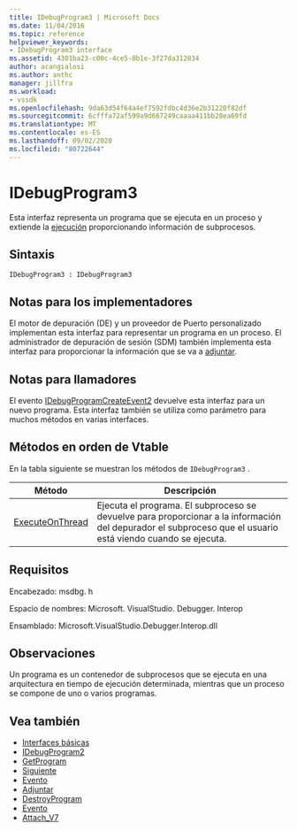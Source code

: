 ```yaml
---
title: IDebugProgram3 | Microsoft Docs
ms.date: 11/04/2016
ms.topic: reference
helpviewer_keywords:
- IDebugProgram3 interface
ms.assetid: 4301ba23-c00c-4ce5-8b1e-3f27da312034
author: acangialosi
ms.author: anthc
manager: jillfra
ms.workload:
- vssdk
ms.openlocfilehash: 9da63d54f64a4ef7592fdbc4d36e2b31220f82df
ms.sourcegitcommit: 6cfffa72af599a9d667249caaaa411bb28ea69fd
ms.translationtype: MT
ms.contentlocale: es-ES
ms.lasthandoff: 09/02/2020
ms.locfileid: "80722644"
---
```

# <a name="idebugprogram3"></a>IDebugProgram3
Esta interfaz representa un programa que se ejecuta en un proceso y extiende la [ejecución](../../../extensibility/debugger/reference/idebugprogram2-execute.md) proporcionando información de subprocesos.

## <a name="syntax"></a>Sintaxis

```
IDebugProgram3 : IDebugProgram3
```

## <a name="notes-for-implementers"></a>Notas para los implementadores
 El motor de depuración (DE) y un proveedor de Puerto personalizado implementan esta interfaz para representar un programa en un proceso. El administrador de depuración de sesión (SDM) también implementa esta interfaz para proporcionar la información que se va a [adjuntar](../../../extensibility/debugger/reference/idebugprogram2-attach.md).

## <a name="notes-for-callers"></a>Notas para llamadores
 El evento [IDebugProgramCreateEvent2](../../../extensibility/debugger/reference/idebugprogramcreateevent2.md) devuelve esta interfaz para un nuevo programa. Esta interfaz también se utiliza como parámetro para muchos métodos en varias interfaces.

## <a name="methods-in-vtable-order"></a>Métodos en orden de Vtable
 En la tabla siguiente se muestran los métodos de `IDebugProgram3` .

|Método|Descripción|
|------------|-----------------|
|[ExecuteOnThread](../../../extensibility/debugger/reference/idebugprogram3-executeonthread.md)|Ejecuta el programa. El subproceso se devuelve para proporcionar a la información del depurador el subproceso que el usuario está viendo cuando se ejecuta.|

## <a name="requirements"></a>Requisitos
 Encabezado: msdbg. h

 Espacio de nombres: Microsoft. VisualStudio. Debugger. Interop

 Ensamblado: Microsoft.VisualStudio.Debugger.Interop.dll

## <a name="remarks"></a>Observaciones
 Un programa es un contenedor de subprocesos que se ejecuta en una arquitectura en tiempo de ejecución determinada, mientras que un proceso se compone de uno o varios programas.

## <a name="see-also"></a>Vea también
- [Interfaces básicas](../../../extensibility/debugger/reference/core-interfaces.md)
- [IDebugProgram2](../../../extensibility/debugger/reference/idebugprogram2.md)
- [GetProgram](../../../extensibility/debugger/reference/idebugthread2-getprogram.md)
- [Siguiente](../../../extensibility/debugger/reference/ienumdebugprograms2-next.md)
- [Evento](../../../extensibility/debugger/reference/idebugportevents2-event.md)
- [Adjuntar](../../../extensibility/debugger/reference/idebugengine2-attach.md)
- [DestroyProgram](../../../extensibility/debugger/reference/idebugengine2-destroyprogram.md)
- [Evento](../../../extensibility/debugger/reference/idebugeventcallback2-event.md)
- [Attach_V7](../../../extensibility/debugger/reference/idebugprogramnode2-attach-v7.md)
